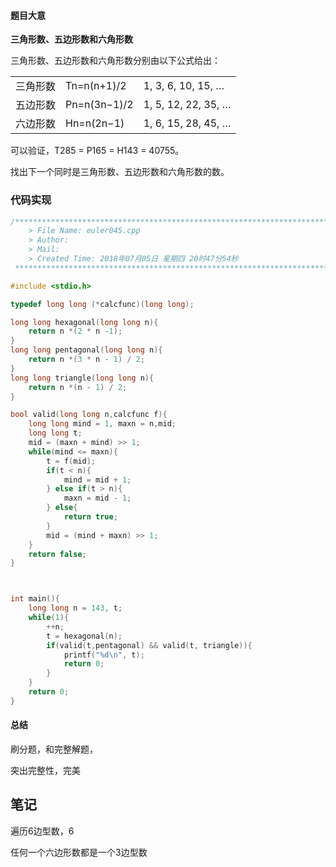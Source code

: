 #### 题目大意

**三角形数、五边形数和六角形数**

三角形数、五边形数和六角形数分别由以下公式给出：

|      |              |                     |
| ---- | ------------ | ------------------- |
| 三角形数 | Tn=n(n+1)/2  | 1, 3, 6, 10, 15, …  |
| 五边形数 | Pn=n(3n−1)/2 | 1, 5, 12, 22, 35, … |
| 六边形数 | Hn=n(2n−1)   | 1, 6, 15, 28, 45, … |

可以验证，T285 = P165 = H143 = 40755。

找出下一个同时是三角形数、五边形数和六角形数的数。



### 代码实现

````c++
/*************************************************************************
	> File Name: euler045.cpp
	> Author:
	> Mail: 
	> Created Time: 2018年07月05日 星期四 20时47分54秒
 ************************************************************************/

#include <stdio.h>

typedef long long (*calcfunc)(long long);

long long hexagonal(long long n){
    return n *(2 * n -1);
}
long long pentagonal(long long n){
    return n *(3 * n - 1) / 2;
}
long long triangle(long long n){
    return n *(n - 1) / 2;
}

bool valid(long long n,calcfunc f){
    long long mind = 1, maxn = n,mid;
    long long t;
    mid = (maxn + mind) >> 1;
    while(mind <= maxn){
        t = f(mid);
        if(t < n){
            mind = mid + 1;
        } else if(t > n){
            maxn = mid - 1;
        } else{
            return true;
        }
        mid = (mind + maxn) >> 1;
    }
    return false;
}



int main(){
    long long n = 143, t;
    while(1){
        ++n;
        t = hexagonal(n);
        if(valid(t,pentagonal) && valid(t, triangle)){
            printf("%d\n", t);
            return 0;
        }
    }
    return 0;
}

````





#### 总结

刷分题，和完整解题，

突出完整性，完美



## 笔记

遍历6边型数，6

任何一个六边形数都是一个3边型数